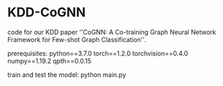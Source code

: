 # KDD-CoGNN
code for our KDD paper ''CoGNN: A Co-training Graph Neural Network Framework for Few-shot Graph Classification''.

prerequisites:
python==3.7.0
torch==1.2.0
torchvision==0.4.0
numpy==1.19.2
qpth==0.0.15

train and test the model:
python main.py
